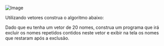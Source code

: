 

![Image](https://user-images.githubusercontent.com/11817445/255438530-b968755a-1154-4033-a6f6-c94d8a5fc7d8.png)

Utilizando vetores construa o algoritmo abaixo:

Dado que eu tenha um vetor de 20 nomes, construa um programa que irá excluir os nomes repetidos contidos neste vetor e exibir na tela os nomes que restaram após a exclusão.

